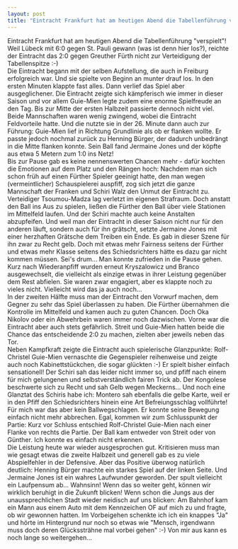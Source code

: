 ```yaml
---
layout: post
title: "Eintracht Frankfurt hat am heutigen Abend die Tabellenführung verspielt!"
---
```


Eintracht Frankfurt hat am heutigen Abend die Tabellenführung "verspielt"! Weil Lübeck mit 6:0 gegen St. Pauli gewann (was ist denn hier los?), reichte der Eintracht das 2:0 gegen Greuther Fürth nicht zur Verteidigung der Tabellenspitze :-)  
Die Eintracht begann mit der selben Aufstellung, die auch in Freiburg erfolgreich war. Und sie spielte von Beginn an munter drauf los. In den ersten Minuten klappte fast alles. Dann verlief das Spiel aber ausgeglichener. Die Eintracht zeigte sich kämpferisch wie immer in dieser Saison und vor allem Guie-Mien legte zudem eine enorme Spielfreude an den Tag. Bis zur Mitte der ersten Halbzeit passierte dennoch nicht viel. Beide Mannschaften waren wenig zwingend, wobei die Eintracht Feldvorteile hatte. Und die nutzte sie in der 26. Minute dann auch zur Führung: Guie-Mien lief in Richtung Grundlinie als ob er flanken wollte. Er passte jedoch nochmal zurück zu Henning Bürger, der dadurch unbedrängt in die Mitte flanken konnte. Sein Ball fand Jermaine Jones und der köpfte aus etwa 5 Metern zum 1:0 ins Netz!  
Bis zur Pause gab es keine nennenswerten Chancen mehr - dafür kochten die Emotionen auf dem Platz und den Rängen hoch: Nachdem man sich schon früh auf einen Fürther Spieler geeinigt hatte, den man wegen (vermeintlicher) Schauspielerei auspfiff, zog sich jetzt die ganze Mannschaft der Franken und Schiri Walz den Unmut der Eintracht zu. Verteidiger Tsoumou-Madza lag verletzt im eigenen Strafraum. Doch anstatt den Ball ins Aus zu spielen, ließen die Fürther den Ball über viele Stationen im Mittelfeld laufen. Und der Schiri machte auch keine Anstalten abzupfeifen. Und weil man der Eintracht in dieser Saison nicht nur für den anderen läuft, sondern auch für ihn grätscht, setzte Jermaine Jones mit einer herzhaften Grätsche dem Treiben ein Ende. Es gab in dieser Szene für ihn zwar zu Recht gelb. Doch mit etwas mehr Fairness seitens der Fürther und etwas mehr Klasse seitens des Schiedsrichters hätte es dazu gar nicht kommen müssen. Sei's drum... Man konnte zufrieden in die Pause gehen.  
Kurz nach Wiederanpfiff wurden erneut Kryszalowicz und Branco ausgewechselt, die vielleicht als einzige etwas in ihrer Leistung gegenüber dem Rest abfielen. Sie waren zwar engagiert, aber es klappte noch zu vieles nicht. Vielleicht wird das ja auch noch...  
In der zweiten Hälfte muss man der Eintracht den Vorwurf machen, dem Gegner zu sehr das Spiel überlassen zu haben. Die Fürther übernahmen die Kontrolle im Mittelfeld und kamen auch zu guten Chancen. Doch Oka Nikolov oder ein Abwehrbein waren immer noch dazwischen. Vorne war die Eintracht aber auch stets gefährlich. Streit und Guie-Mien hatten beide die Chance das entscheidende 2:0 zu machen, zielten aber jeweils neben das Tor.  
Neben Kampfkraft zeigte die Eintracht auch spielerische Glanzpunkte: Rolf-Christel Guie-Mien vernaschte die Gegenspieler reihenweise und zeigte auch noch Kabinettstückchen, die sogar glückten :-) Er spielt bisher einfach sensationell! Der Schiri sah das leider nicht immer so, und pfiff nach einem für mich gelungenen und selbstverständlich fairen Trick ab. Der Kongolese beschwerte sich zu Recht und sah Gelb wegen Meckerns... Und noch eine Glanztat des Schiris habe ich: Montero sah ebenfalls die gelbe Karte, weil er in den Pfiff den Schiedsrichters hinein eine Art Befreiungsschlag vollführte! Für mich war das aber kein Ballwegschlagen. Er konnte seine Bewegung einfach nicht mehr abbrechen. Egal, kommen wir zum Schlusspunkt der Partie: Kurz vor Schluss entschied Rolf-Christel Guie-Mien nach einer Flanke von rechts die Partie. Der Ball kam entweder von Streit oder von Günther. Ich konnte es einfach nicht erkennen.  
Die Leistung heute war wieder ausgesprochen gut. Kritisieren muss man wie gesagt etwas die zweite Halbzeit und generell gab es zu viele Abspielfehler in der Defensive. Aber das Positive überwog natürlich deutlich: Henning Bürger machte ein starkes Spiel auf der linken Seite. Und Jermaine Jones ist ein wahres Laufwunder geworden. Der spult vielleicht ein Laufpensum ab... Wahnsinn! Wenn das so weiter geht, können wir wirklich beruhigt in die Zukunft blicken! Wenn schon die Jungs aus der unaussprechlichen Stadt wieder neidisch auf uns blicken: Am Bahnhof kam ein Mann aus einem Auto mit dem Kennzeichen OF auf mich zu und fragte, ob wir gewonnen hatten. Im Vorbeigehen schenkte ich ich ein knappes "Ja" und hörte im Hintergrund nur noch so etwas wie "Mensch, irgendwann muss doch deren Glückssträhne mal vorbei gehen" :-) Von mir aus kann es noch lange so weitergehen...
